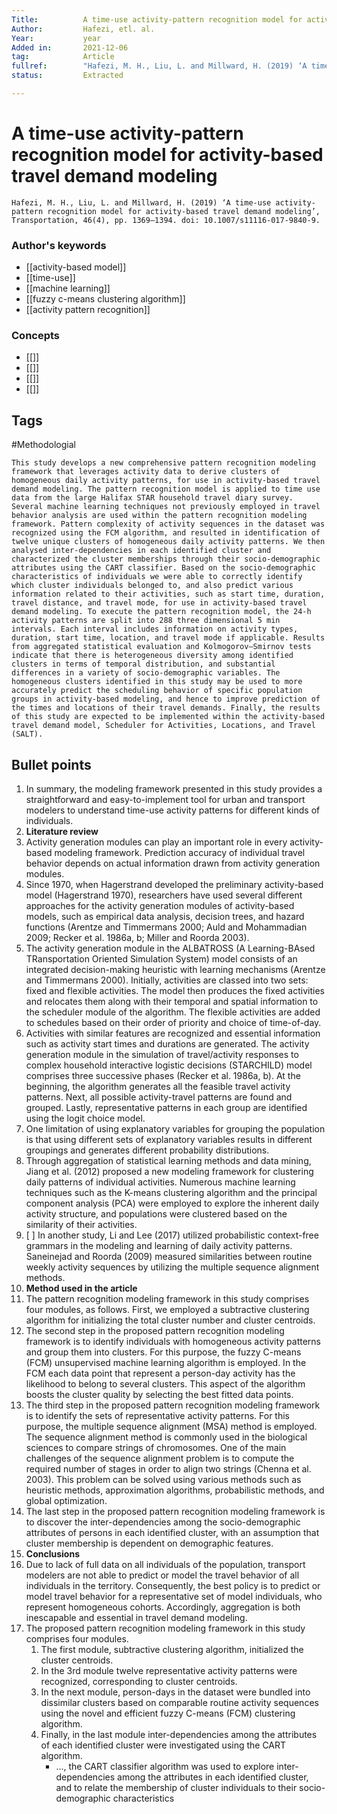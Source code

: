 ```yaml
---
Title: 			A time-use activity-pattern recognition model for activity-based travel demand modeling
Author:			Hafezi, etl. al. 
Year:			year
Added in:		2021-12-06
tag:			Article
fullref: 		"Hafezi, M. H., Liu, L. and Millward, H. (2019) ‘A time-use activity-pattern recognition model for activity-based travel demand modeling’, Transportation, 46(4), pp. 1369–1394. doi: 10.1007/s11116-017-9840-9."
status:			Extracted

---
```


# A time-use activity-pattern recognition model for activity-based travel demand modeling 
```ad-quote
Hafezi, M. H., Liu, L. and Millward, H. (2019) ‘A time-use activity-pattern recognition model for activity-based travel demand modeling’, Transportation, 46(4), pp. 1369–1394. doi: 10.1007/s11116-017-9840-9.
```
### Author's keywords
- [[activity-based model]]
- [[time-use]]
- [[machine learning]]
- [[fuzzy c-means clustering algorithm]]
- [[activity pattern recognition]]

### Concepts
- [[]]
- [[]]
- [[]]
- [[]]
## Tags
#Methodologial 

```ad-abstract
This study develops a new comprehensive pattern recognition modeling framework that leverages activity data to derive clusters of homogeneous daily activity patterns, for use in activity-based travel demand modeling. The pattern recognition model is applied to time use data from the large Halifax STAR household travel diary survey. Several machine learning techniques not previously employed in travel behavior analysis are used within the pattern recognition modeling framework. Pattern complexity of activity sequences in the dataset was recognized using the FCM algorithm, and resulted in identification of twelve unique clusters of homogeneous daily activity patterns. We then analysed inter-dependencies in each identified cluster and characterized the cluster memberships through their socio-demographic attributes using the CART classifier. Based on the socio-demographic characteristics of individuals we were able to correctly identify which cluster individuals belonged to, and also predict various information related to their activities, such as start time, duration, travel distance, and travel mode, for use in activity-based travel demand modeling. To execute the pattern recognition model, the 24-h activity patterns are split into 288 three dimensional 5 min intervals. Each interval includes information on activity types, duration, start time, location, and travel mode if applicable. Results from aggregated statistical evaluation and Kolmogorov–Smirnov tests indicate that there is heterogeneous diversity among identified clusters in terms of temporal distribution, and substantial differences in a variety of socio-demographic variables. The homogeneous clusters identified in this study may be used to more accurately predict the scheduling behavior of specific population groups in activity-based modeling, and hence to improve prediction of the times and locations of their travel demands. Finally, the results of this study are expected to be implemented within the activity-based travel demand model, Scheduler for Activities, Locations, and Travel (SALT).

```

## Bullet points
1. In summary, the modeling framework presented in this study provides a straightforward and easy-to-implement tool for urban and transport modelers to understand time-use activity patterns for different kinds of individuals.
2. **Literature review**
3. Activity generation modules can play an important role in every activity-based modeling framework. Prediction accuracy of individual travel behavior depends on actual information drawn from activity generation modules.
4. Since 1970, when Hagerstrand developed the preliminary activity-based model (Hagerstrand 1970), researchers have used several different approaches for the activity generation modules of activity-based models, such as empirical data analysis, decision trees, and hazard functions (Arentze and Timmermans 2000; Auld and Mohammadian 2009; Recker et al. 1986a, b; Miller and Roorda 2003).
5. The activity generation module in the ALBATROSS (A Learning-BAsed TRansportation Oriented Simulation System) model consists of an integrated decision-making heuristic with learning mechanisms (Arentze and Timmermans 2000). Initially, activities are classed into two sets: fixed and flexible activities. The model then produces the fixed activities and relocates them along with their temporal and spatial information to the scheduler module of the algorithm. The flexible activities are added to schedules based on their order of priority and choice of time-of-day.
6. Activities with similar features are recognized and essential information such as activity start times and durations are generated. The activity generation module in the simulation of travel/activity responses to complex household interactive logistic decisions (STARCHILD) model comprises three successive phases (Recker et al. 1986a, b). At the beginning, the algorithm generates all the feasible travel activity patterns. Next, all possible activity-travel patterns are found and grouped. Lastly, representative patterns in each group are identified using the logit choice model.
7. One limitation of using explanatory variables for grouping the population is that using different sets of explanatory variables results in different groupings and generates different probability distributions.
8. Through aggregation of statistical learning methods and data mining, Jiang et al. (2012) proposed a new modeling framework for clustering daily patterns of individual activities. Numerous machine learning techniques such as the K-means clustering algorithm and the principal component analysis (PCA) were employed to explore the inherent daily activity structure, and populations were clustered based on the similarity of their activities.
9. [ ] In another study, Li and Lee (2017) utilized probabilistic context-free grammars in the modeling and learning of daily activity patterns. Saneinejad and Roorda (2009) measured similarities between routine weekly activity sequences by utilizing the multiple sequence alignment methods.
10. **Method used in the article**
11. The pattern recognition modeling framework in this study comprises four modules, as follows. First, we employed a subtractive clustering algorithm for initializing the total cluster number and cluster centroids.
12. The second step in the proposed pattern recognition modeling framework is to identify individuals with homogeneous activity patterns and group them into clusters. For this purpose, the fuzzy C-means (FCM) unsupervised machine learning algorithm is employed. In the FCM each data point that represent a person-day activity has the likelihood to belong to several clusters. This aspect of the algorithm boosts the cluster quality by selecting the best fitted data points.
13. The third step in the proposed pattern recognition modeling framework is to identify the sets of representative activity patterns. For this purpose, the multiple sequence alignment (MSA) method is employed. The sequence alignment method is commonly used in the biological sciences to compare strings of chromosomes. One of the main challenges of the sequence alignment problem is to compute the required number of stages in order to align two strings (Chenna et al. 2003). This problem can be solved using various methods such as heuristic methods, approximation algorithms, probabilistic methods, and global optimization.
14. The last step in the proposed pattern recognition modeling framework is to discover the inter-dependencies among the socio-demographic attributes of persons in each identified cluster, with an assumption that cluster membership is dependent on demographic features.
15. **Conclusions**
16. Due to lack of full data on all individuals of the population, transport modelers are not able to predict or model the travel behavior of all individuals in the territory. Consequently, the best policy is to predict or model travel behavior for a representative set of model individuals, who represent homogeneous cohorts. Accordingly, aggregation is both inescapable and essential in travel demand modeling.
17. The proposed pattern recognition modeling framework in this study comprises four modules.
	1. The first module, subtractive clustering algorithm, initialized the cluster centroids.
	2. In the 3rd module twelve representative activity patterns were recognized, corresponding to cluster centroids. 
	3. In the next module, person-days in the dataset were bundled into dissimilar clusters based on comparable routine activity sequences using the novel and efficient fuzzy C-means (FCM) clustering algorithm.
	4. Finally, in the last module inter-dependencies among the attributes of each identified cluster were investigated using the CART algorithm.
		- …, the CART classifier algorithm was used to explore inter-dependencies among the attributes in each identified cluster, and to relate the membership of cluster individuals to their socio-demographic characteristics


